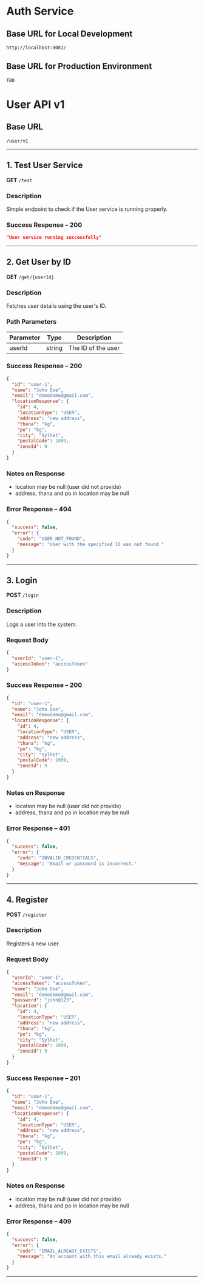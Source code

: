# Auth Service

## Base URL for Local Development

```
http://localhost:8081/
```

## Base URL for Production Environment

```
TBD
```

# User API v1

## Base URL

```
/user/v1
```

---

## 1. Test User Service

**GET** `/test`

### Description

Simple endpoint to check if the User service is running properly.

### Success Response – 200

```json
"User service running successfully"
```

---

## 2. Get User by ID

**GET** `/get/{userId}`

### Description

Fetches user details using the user's ID.

### Path Parameters

| Parameter | Type   | Description        |
| --------- | ------ | ------------------ |
| userId    | string | The ID of the user |

### Success Response – 200

```json
{
  "id": "user-1",
  "name": "John Doe",
  "email": "demodemo@gmail.com",
  "locationResponse": {
    "id": 4,
    "locationType": "USER",
    "address": "new address",
    "thana": "kg",
    "po": "kg",
    "city": "Sylhet",
    "postalCode": 1009,
    "zoneId": 9
  }
}
```

### Notes on Response

- location may be null (user did not provide)
- address, thana and po in location may be null

### Error Response – 404

```json
{
  "success": false,
  "error": {
    "code": "USER_NOT_FOUND",
    "message": "User with the specified ID was not found."
  }
}
```

---

## 3. Login

**POST** `/login`

### Description

Logs a user into the system.

### Request Body

```json
{
  "userId": "user-1",
  "accessToken": "accessToken"
}
```

### Success Response – 200

```json
{
  "id": "user-1",
  "name": "John Doe",
  "email": "demodemo@gmail.com",
  "locationResponse": {
    "id": 4,
    "locationType": "USER",
    "address": "new address",
    "thana": "kg",
    "po": "kg",
    "city": "Sylhet",
    "postalCode": 1009,
    "zoneId": 9
  }
}
```

### Notes on Response

- location may be null (user did not provide)
- address, thana and po in location may be null

### Error Response – 401

```json
{
  "success": false,
  "error": {
    "code": "INVALID_CREDENTIALS",
    "message": "Email or password is incorrect."
  }
}
```

---

## 4. Register

**POST** `/register`

### Description

Registers a new user.

### Request Body

```json
{
  "userId": "user-1",
  "accessToken": "accessToken",
  "name": "John Doe",
  "email": "demodemo@gmail.com",
  "password": "john@123",
  "location": {
    "id": 4,
    "locationType": "USER",
    "address": "new address",
    "thana": "kg",
    "po": "kg",
    "city": "Sylhet",
    "postalCode": 1009,
    "zoneId": 9
  }
}
```

### Success Response – 201

```json
{
  "id": "user-1",
  "name": "John Doe",
  "email": "demodemo@gmail.com",
  "locationResponse": {
    "id": 4,
    "locationType": "USER",
    "address": "new address",
    "thana": "kg",
    "po": "kg",
    "city": "Sylhet",
    "postalCode": 1009,
    "zoneId": 9
  }
}
```

### Notes on Response

- location may be null (user did not provide)
- address, thana and po in location may be null

### Error Response – 409

```json
{
  "success": false,
  "error": {
    "code": "EMAIL_ALREADY_EXISTS",
    "message": "An account with this email already exists."
  }
}
```

---
